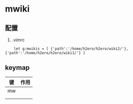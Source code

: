 # mwiki
## 配置

1.  .vimrc

``` viml
    let g:mwikis = [ {'path':'/home/h2ero/h2ero/wiki2/'}, {'path':'/home/h2ero/h2ero/wiki1/'} ]
```
## keymap
|  键         |  作用 |
| ----------- | ----- |
|  <leader>mw |       |
|             |       |
|             |       |

